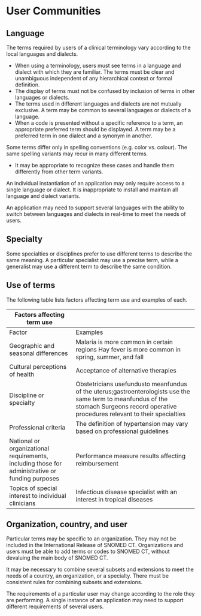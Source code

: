 # User Communities

## Language

The terms required by users of a clinical terminology vary according to the local languages and dialects.

* When using a terminology, users must see terms in a language and dialect with which they are familiar. The terms must be clear and unambiguous independent of any hierarchical context or formal definition.
* The display of terms must not be confused by inclusion of terms in other languages or dialects.
* The terms used in different languages and dialects are not mutually exclusive. A term may be common to several languages or dialects of a language.
* When a code is presented without a specific reference to a term, an appropriate preferred term should be displayed. A term may be a preferred term in one dialect and a synonym in another.

Some terms differ only in spelling conventions (e.g. color vs. colour). The same spelling variants may recur in many different terms.

* It may be appropriate to recognize these cases and handle them differently from other term variants.

An individual instantiation of an application may only require access to a single language or dialect. It is inappropriate to install and maintain all language and dialect variants.

An application may need to support several languages with the ability to switch between languages and dialects in real-time to meet the needs of users.

## Specialty

Some specialties or disciplines prefer to use different terms to describe the same meaning. A particular specialist may use a precise term, while a generalist may use a different term to describe the same condition.

## Use of terms

The following table lists factors affecting term use and examples of each.

| Factors affecting term use                                                                      |                                                                                                                                                                                          |
| ----------------------------------------------------------------------------------------------- | ---------------------------------------------------------------------------------------------------------------------------------------------------------------------------------------- |
| Factor                                                                                          | Examples                                                                                                                                                                                 |
| Geographic and seasonal differences                                                             | Malaria is more common in certain regions Hay fever is more common in spring, summer, and fall                                                                                           |
| Cultural perceptions of health                                                                  | Acceptance of alternative therapies                                                                                                                                                      |
| Discipline or specialty                                                                         | Obstetricians usefundusto meanfundus of the uterus;gastroenterologists use the same term to meanfundus of the stomach Surgeons record operative procedures relevant to their specialties |
| Professional criteria                                                                           | The definition of hypertension may vary based on professional guidelines                                                                                                                 |
| National or organizational requirements, including those for administrative or funding purposes | Performance measure results affecting reimbursement                                                                                                                                      |
| Topics of special interest to individual clinicians                                             | Infectious disease specialist with an interest in tropical diseases                                                                                                                      |

## Organization, country, and user

Particular terms may be specific to an organization. They may not be included in the International Release of SNOMED CT. Organizations and users must be able to add terms or codes to SNOMED CT, without devaluing the main body of SNOMED CT.

It may be necessary to combine several subsets and extensions to meet the needs of a country, an organization, or a specialty. There must be consistent rules for combining subsets and extensions.

The requirements of a particular user may change according to the role they are performing. A single instance of an application may need to support different requirements of several users.
